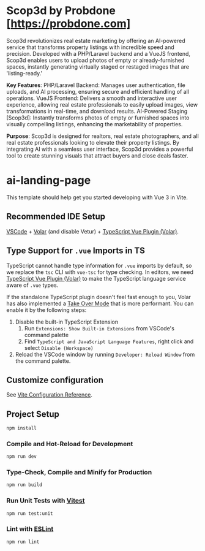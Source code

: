 # Scop3d by Probdone [https://probdone.com]
Scop3d revolutionizes real estate marketing by offering an AI-powered service that transforms property listings with incredible speed and precision. Developed with a PHP/Laravel backend and a VueJS frontend, Scop3d enables users to upload photos of empty or already-furnished spaces, instantly generating virtually staged or restaged images that are 'listing-ready.'

**Key Features**:
PHP/Laravel Backend: Manages user authentication, file uploads, and AI processing, ensuring secure and efficient handling of all operations.
VueJS Frontend: Delivers a smooth and interactive user experience, allowing real estate professionals to easily upload images, view transformations in real-time, and download results.
AI-Powered Staging [Scop3d]: Instantly transforms photos of empty or furnished spaces into visually compelling listings, enhancing the marketability of properties.

**Purpose**:
Scop3d is designed for realtors, real estate photographers, and all real estate professionals looking to elevate their property listings. By integrating AI with a seamless user interface, Scop3d provides a powerful tool to create stunning visuals that attract buyers and close deals faster.



# ai-landing-page

This template should help get you started developing with Vue 3 in Vite.

## Recommended IDE Setup

[VSCode](https://code.visualstudio.com/) + [Volar](https://marketplace.visualstudio.com/items?itemName=Vue.volar) (and disable Vetur) + [TypeScript Vue Plugin (Volar)](https://marketplace.visualstudio.com/items?itemName=Vue.vscode-typescript-vue-plugin).

## Type Support for `.vue` Imports in TS

TypeScript cannot handle type information for `.vue` imports by default, so we replace the `tsc` CLI with `vue-tsc` for type checking. In editors, we need [TypeScript Vue Plugin (Volar)](https://marketplace.visualstudio.com/items?itemName=Vue.vscode-typescript-vue-plugin) to make the TypeScript language service aware of `.vue` types.

If the standalone TypeScript plugin doesn't feel fast enough to you, Volar has also implemented a [Take Over Mode](https://github.com/johnsoncodehk/volar/discussions/471#discussioncomment-1361669) that is more performant. You can enable it by the following steps:

1. Disable the built-in TypeScript Extension
    1) Run `Extensions: Show Built-in Extensions` from VSCode's command palette
    2) Find `TypeScript and JavaScript Language Features`, right click and select `Disable (Workspace)`
2. Reload the VSCode window by running `Developer: Reload Window` from the command palette.

## Customize configuration

See [Vite Configuration Reference](https://vitejs.dev/config/).

## Project Setup

```sh
npm install
```

### Compile and Hot-Reload for Development

```sh
npm run dev
```

### Type-Check, Compile and Minify for Production

```sh
npm run build
```

### Run Unit Tests with [Vitest](https://vitest.dev/)

```sh
npm run test:unit
```

### Lint with [ESLint](https://eslint.org/)

```sh
npm run lint
```
